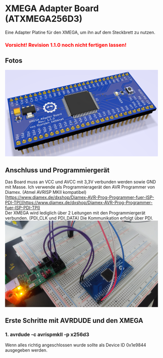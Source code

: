 # XMEGA Adapter Board (ATXMEGA256D3)
Eine Adapter Platine für den XMEGA, um ihn auf dem Steckbrett zu nutzen.

### <font color="red"> Vorsicht! Revision 1.1.0 noch nicht fertigen lassen! </font>

## Fotos
![Screenshot1](images/image1.png)

## Anschluss und Programmiergerät

Das Board muss an VCC und AVCC mit 3,3V verbunden werden sowie GND mit Masse.  Ich verwende als Programmieragerät den AVR Programmer von Diamex. (Atmel AVRISP MKII kompatibel)
[https://www.diamex.de/dxshop/Diamex-AVR-Prog-Programmer-fuer-ISP-PDI-TPI](https://www.diamex.de/dxshop/Diamex-AVR-Prog-Programmer-fuer-ISP-PDI-TPI)  
Der XMEGA wird lediglich über 2 Leitungen mit den Programmiergerät verbunden. (PDI_CLK und PDI_DATA) Die Kommunikation erfolgt über PDI.
![Screenshot2](images/image2.jpg)
## Erste Schritte mit AVRDUDE und den XMEGA
### 1. avrdude -c avrispmkII -p x256d3 
Wenn alles richtig angeschlossen wurde sollte als Device ID 0x1e9844 ausgegeben werden.

